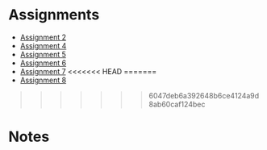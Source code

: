 # Assignments

- [Assignment 2](assignments/assignment-2.md)
- [Assignment 4](assignments/assignment-4.md)
- [Assignment 5](assignments/assignment-5.md)
- [Assignment 6](assignments/assignment-6.md)
- [Assignment 7](assignments/assignment-7.md)
<<<<<<< HEAD
=======
- [Assignment 8](assignments/assignment-8.md)
>>>>>>> 6047deb6a392648b6ce4124a9d8ab60caf124bec

# Notes

